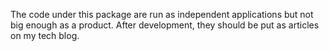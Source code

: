 The code under this package are run as independent applications but not big enough as a product.
After development, they should be put as articles on my tech blog.
